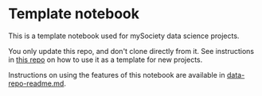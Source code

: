 # Template notebook

This is a template notebook used for mySociety data science projects.

You only update this repo, and don't clone directly from it. See instructions in [this repo](https://github.com/mysociety/notebook-auto-template) on how to use it as a template for new projects.

Instructions on using the features of this notebook are available in [data-repo-readme.md](https://github.com/mysociety/data_common/blob/main/data-repo-readme.md).
